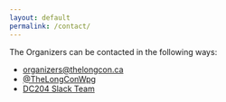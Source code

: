 ```yaml
---
layout: default
permalink: /contact/
---
```


<div class="row marketing">
  <div class="col-lg-12">
    <p>The Organizers can be contacted in the following ways:</p>
    <ul>
      <li><a href="mailto:organizers@thelongcon.ca">organizers@thelongcon.ca</a></li>
      <li><a href="https://twitter.com/TheLongconWpg">@TheLongConWpg</a></li>
      <li><a href="https://join.slack.com/t/dc204/shared_invite/enQtNjU2MTA4NTM0Mzg4LTgyZDgwY2MwMjc5NDFkYzBmOWI5MThjZDg4MjE5YWI4NWVlNmQxMWM5ZjAwNzIwY2I2MDk3ZjM4NjA3YzJhZGI">DC204 Slack Team</a></li>
    </ul>
  </div>
</div>
